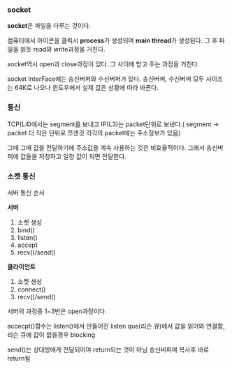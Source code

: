 ### socket
**socket**은 파일을 다루는 것이다.

컴퓨터에서 아이콘을 클릭시 **process**가 생성되며 **main thread**가 생성된다. 그 후 파일을 읽듯 read와 write과정을 거친다.

socket역시 open과 close과정이 있다. 그 사이에 받고 주는 과정을 거친다.

socket InterFace에는 송신버퍼와 수신버퍼가 있다. 송신버퍼, 수신버퍼 모두 사이즈는 64K로 나오나 윈도우에서 실제 값은 상황에 따라 바뀐다.

### 통신
TCP(L4)에서는 segment를 보내고 IP(L3)는 packet단위로 보낸다.( segment -> packet 더 작은 단위로 쪼갠것 각각의 packet에는 주소정보가 있음)

그때 그때 값을 전달하기에 주소값을 계속 사용하는 것은 비효율적이다. 그래서 송신버퍼에 값들을 저장하고 일정 값이 되면 전달한다.

### 소켓 통신
서버 통신 순서

**서버**
1. 소켓 생성
2. bind()
3. listen()
4. accept
5. recv()/send()


**클라이언트**
1. 소켓 생성
2. connect()
3. recv()/send()

서버의 과정중 1~3번은 open과정이다.

accecpt()함수는 listen()에서 만들어진 listen que(리슨 큐)에서 값을 읽어와 연결함, 리슨 큐에 값이 없을경우 blocking

send()는 상대방에게 전달되어야 return되는 것이 아님 송신버퍼에 복사후 바로 return됨

